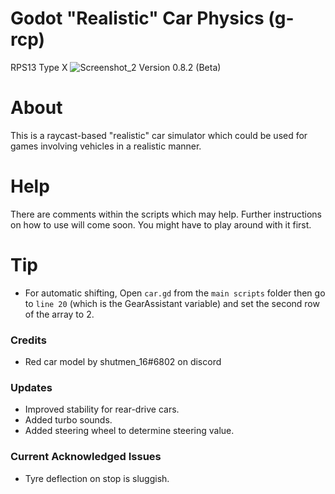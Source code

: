 # Godot "Realistic" Car Physics (g-rcp)
RPS13 Type X
![Screenshot_2](https://user-images.githubusercontent.com/88580430/129445630-997a694e-ca3c-4e36-ad40-05776b02b415.png) Version 0.8.2 (Beta)
# About
This is a raycast-based "realistic" car simulator which could be used for games involving vehicles in a realistic manner.

# Help
There are comments within the scripts which may help. Further instructions on how to use will come soon. You might have to play around with it first.

# Tip
* For automatic shifting, Open ```car.gd``` from the ```main scripts``` folder then go to ```line 20``` (which is the GearAssistant variable) and set the second row of the array to 2.

### Credits
* Red car model by shutmen_16#6802 on discord

### Updates
* Improved stability for rear-drive cars.
* Added turbo sounds.
* Added steering wheel to determine steering value.

### Current Acknowledged Issues
* Tyre deflection on stop is sluggish.
